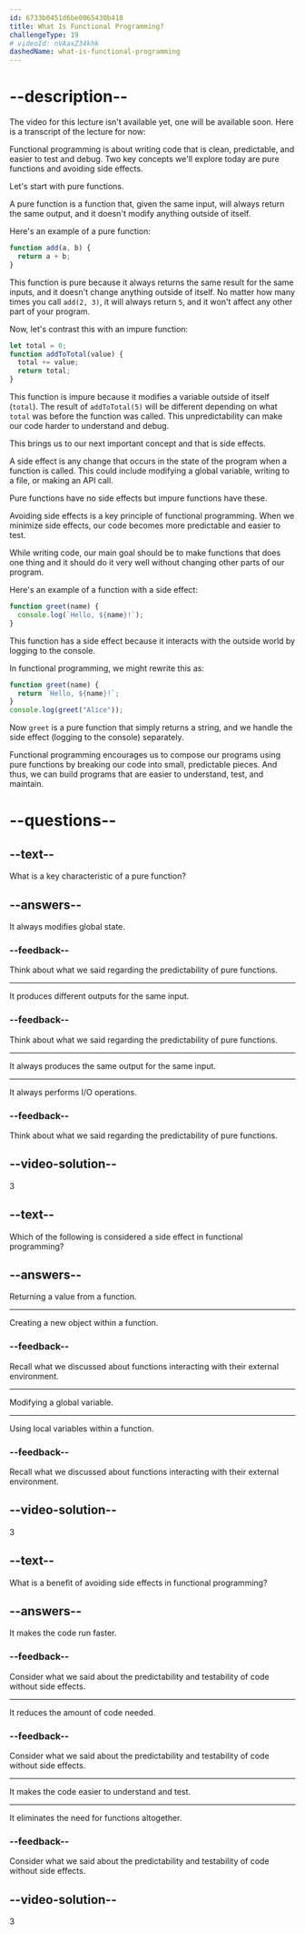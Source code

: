 ```yaml
---
id: 6733b0451d6be0065430b418
title: What Is Functional Programming?
challengeType: 19
# videoId: nVAaxZ34khk
dashedName: what-is-functional-programming
---
```


# --description--

The video for this lecture isn't available yet, one will be available soon. Here is a transcript of the lecture for now:

Functional programming is about writing code that is clean, predictable, and easier to test and debug. Two key concepts we'll explore today are pure functions and avoiding side effects.

Let's start with pure functions. 

A pure function is a function that, given the same input, will always return the same output, and it doesn't modify anything outside of itself.

Here's an example of a pure function:

```js
function add(a, b) {
  return a + b;
}
```

This function is pure because it always returns the same result for the same inputs, and it doesn't change anything outside of itself. No matter how many times you call `add(2, 3)`, it will always return `5`, and it won't affect any other part of your program.

Now, let's contrast this with an impure function:

```js
let total = 0;
function addToTotal(value) {
  total += value;
  return total;
}
```

This function is impure because it modifies a variable outside of itself (`total`). The result of `addToTotal(5)` will be different depending on what `total` was before the function was called. This unpredictability can make our code harder to understand and debug.

This brings us to our next important concept and that is side effects.

A side effect is any change that occurs in the state of the program when a function is called. This could include modifying a global variable, writing to a file, or making an API call.

Pure functions have no side effects but impure functions have these.

Avoiding side effects is a key principle of functional programming. When we minimize side effects, our code becomes more predictable and easier to test. 

While writing code, our main goal should be to make functions that does one thing and it should do it very well without changing other parts of our program.

Here's an example of a function with a side effect:

```js
function greet(name) {
  console.log(`Hello, ${name}!`);
}
```

This function has a side effect because it interacts with the outside world by logging to the console. 

In functional programming, we might rewrite this as:

```js
function greet(name) {
  return `Hello, ${name}!`;
}
console.log(greet("Alice"));
```

Now `greet` is a pure function that simply returns a string, and we handle the side effect (logging to the console) separately.

Functional programming encourages us to compose our programs using pure functions by breaking our code into small, predictable pieces. And thus, we can build programs that are easier to understand, test, and maintain.

# --questions--

## --text--

What is a key characteristic of a pure function?

## --answers--

It always modifies global state.

### --feedback--

Think about what we said regarding the predictability of pure functions.

---

It produces different outputs for the same input.

### --feedback--

Think about what we said regarding the predictability of pure functions.

---

It always produces the same output for the same input.

---

It always performs I/O operations.

### --feedback--

Think about what we said regarding the predictability of pure functions.

## --video-solution--

3

## --text--

Which of the following is considered a side effect in functional programming?

## --answers--

Returning a value from a function.

---

Creating a new object within a function.

### --feedback--

Recall what we discussed about functions interacting with their external environment.

---

Modifying a global variable.

---

Using local variables within a function.

### --feedback--

Recall what we discussed about functions interacting with their external environment.

## --video-solution--

3

## --text--

What is a benefit of avoiding side effects in functional programming?

## --answers--

It makes the code run faster.

### --feedback--

Consider what we said about the predictability and testability of code without side effects.

---

It reduces the amount of code needed.

### --feedback--

Consider what we said about the predictability and testability of code without side effects.

---

It makes the code easier to understand and test.

---

It eliminates the need for functions altogether.

### --feedback--

Consider what we said about the predictability and testability of code without side effects.

## --video-solution--

3
